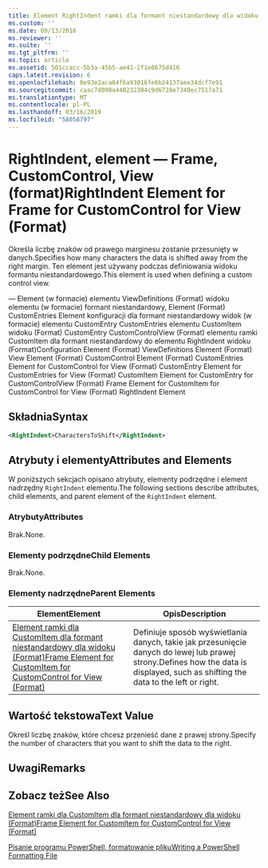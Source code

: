 ```yaml
---
title: Element RightIndent ramki dla formant niestandardowy dla widoku (Format) | Dokumentacja firmy Microsoft
ms.custom: ''
ms.date: 09/13/2016
ms.reviewer: ''
ms.suite: ''
ms.tgt_pltfrm: ''
ms.topic: article
ms.assetid: 501ccacc-5b3a-45b5-ae41-2f1e0675d416
caps.latest.revision: 6
ms.openlocfilehash: 0e93e2aca04f6a93016fe6b24137aee34dcf7e91
ms.sourcegitcommit: caac7d098a448232304c9d6728e7340ec7517a71
ms.translationtype: MT
ms.contentlocale: pl-PL
ms.lasthandoff: 03/16/2019
ms.locfileid: "58058797"
---
```

# <a name="rightindent-element-for-frame-for-customcontrol-for-view-format"></a><span data-ttu-id="92448-102">RightIndent, element — Frame, CustomControl, View (format)</span><span class="sxs-lookup"><span data-stu-id="92448-102">RightIndent Element for Frame for CustomControl for View (Format)</span></span>

<span data-ttu-id="92448-103">Określa liczbę znaków od prawego marginesu zostanie przesunięty w danych.</span><span class="sxs-lookup"><span data-stu-id="92448-103">Specifies how many characters the data is shifted away from the right margin.</span></span> <span data-ttu-id="92448-104">Ten element jest używany podczas definiowania widoku formantu niestandardowego.</span><span class="sxs-lookup"><span data-stu-id="92448-104">This element is used when defining a custom control view.</span></span>

<span data-ttu-id="92448-105">— Element (w formacie) elementu ViewDefinitions (Format) widoku elementu (w formacie) formant niestandardowy, Element (Format) CustomEntries Element konfiguracji dla formant niestandardowy widok (w formacie) elementu CustomEntry CustomEntries elementu CustomItem widoku (Format) CustomEntry CustomControlView (Format) elementu ramki CustomItem dla formant niestandardowy do elementu RightIndent widoku (Format)</span><span class="sxs-lookup"><span data-stu-id="92448-105">Configuration Element (Format) ViewDefinitions Element (Format) View Element (Format) CustomControl Element (Format) CustomEntries Element for CustomControl for View (Format) CustomEntry Element for CustomEntries for View (Format) CustomItem Element for CustomEntry for CustomControlView (Format) Frame Element for CustomItem for CustomControl for View (Format) RightIndent Element</span></span>

## <a name="syntax"></a><span data-ttu-id="92448-106">Składnia</span><span class="sxs-lookup"><span data-stu-id="92448-106">Syntax</span></span>

```xml
<RightIndent>CharactersToShift</RightIndent>
```

## <a name="attributes-and-elements"></a><span data-ttu-id="92448-107">Atrybuty i elementy</span><span class="sxs-lookup"><span data-stu-id="92448-107">Attributes and Elements</span></span>

<span data-ttu-id="92448-108">W poniższych sekcjach opisano atrybuty, elementy podrzędne i element nadrzędny `RightIndent` elementu.</span><span class="sxs-lookup"><span data-stu-id="92448-108">The following sections describe attributes, child elements, and parent element of the `RightIndent` element.</span></span>

### <a name="attributes"></a><span data-ttu-id="92448-109">Atrybuty</span><span class="sxs-lookup"><span data-stu-id="92448-109">Attributes</span></span>

<span data-ttu-id="92448-110">Brak.</span><span class="sxs-lookup"><span data-stu-id="92448-110">None.</span></span>

### <a name="child-elements"></a><span data-ttu-id="92448-111">Elementy podrzędne</span><span class="sxs-lookup"><span data-stu-id="92448-111">Child Elements</span></span>

<span data-ttu-id="92448-112">Brak.</span><span class="sxs-lookup"><span data-stu-id="92448-112">None.</span></span>

### <a name="parent-elements"></a><span data-ttu-id="92448-113">Elementy nadrzędne</span><span class="sxs-lookup"><span data-stu-id="92448-113">Parent Elements</span></span>

|<span data-ttu-id="92448-114">Element</span><span class="sxs-lookup"><span data-stu-id="92448-114">Element</span></span>|<span data-ttu-id="92448-115">Opis</span><span class="sxs-lookup"><span data-stu-id="92448-115">Description</span></span>|
|-------------|-----------------|
|[<span data-ttu-id="92448-116">Element ramki dla CustomItem dla formant niestandardowy dla widoku (Format)</span><span class="sxs-lookup"><span data-stu-id="92448-116">Frame Element for CustomItem for CustomControl for View (Format)</span></span>](./frame-element-for-customitem-for-customcontrol-for-view-format.md)|<span data-ttu-id="92448-117">Definiuje sposób wyświetlania danych, takie jak przesunięcie danych do lewej lub prawej strony.</span><span class="sxs-lookup"><span data-stu-id="92448-117">Defines how the data is displayed, such as shifting the data to the left or right.</span></span>|

## <a name="text-value"></a><span data-ttu-id="92448-118">Wartość tekstowa</span><span class="sxs-lookup"><span data-stu-id="92448-118">Text Value</span></span>

<span data-ttu-id="92448-119">Określ liczbę znaków, które chcesz przenieść dane z prawej strony.</span><span class="sxs-lookup"><span data-stu-id="92448-119">Specify the number of characters that you want to shift the data to the right.</span></span>

## <a name="remarks"></a><span data-ttu-id="92448-120">Uwagi</span><span class="sxs-lookup"><span data-stu-id="92448-120">Remarks</span></span>

## <a name="see-also"></a><span data-ttu-id="92448-121">Zobacz też</span><span class="sxs-lookup"><span data-stu-id="92448-121">See Also</span></span>

[<span data-ttu-id="92448-122">Element ramki dla CustomItem dla formant niestandardowy dla widoku (Format)</span><span class="sxs-lookup"><span data-stu-id="92448-122">Frame Element for CustomItem for CustomControl for View (Format)</span></span>](./frame-element-for-customitem-for-customcontrol-for-view-format.md)

[<span data-ttu-id="92448-123">Pisanie programu PowerShell, formatowanie pliku</span><span class="sxs-lookup"><span data-stu-id="92448-123">Writing a PowerShell Formatting File</span></span>](./writing-a-powershell-formatting-file.md)
